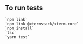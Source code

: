 

## To run tests

    `npm link`
    `npm link @xtermstack/xterm-core`
    `npm install`
    `tsc`
    `yarn test`

